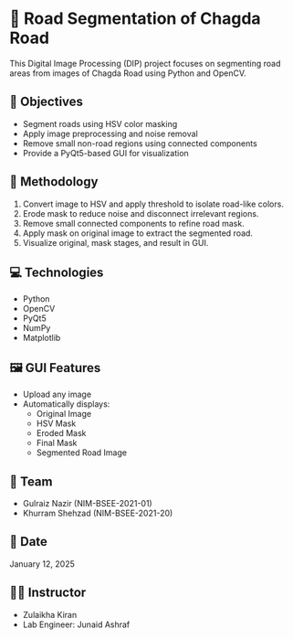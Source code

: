 # 🚧 Road Segmentation of Chagda Road

This Digital Image Processing (DIP) project focuses on segmenting road areas from images of Chagda Road using Python and OpenCV.

## 📌 Objectives
- Segment roads using HSV color masking
- Apply image preprocessing and noise removal
- Remove small non-road regions using connected components
- Provide a PyQt5-based GUI for visualization

## 🧠 Methodology
1. Convert image to HSV and apply threshold to isolate road-like colors.
2. Erode mask to reduce noise and disconnect irrelevant regions.
3. Remove small connected components to refine road mask.
4. Apply mask on original image to extract the segmented road.
5. Visualize original, mask stages, and result in GUI.

## 💻 Technologies
- Python
- OpenCV
- PyQt5
- NumPy
- Matplotlib

## 🖼️ GUI Features
- Upload any image
- Automatically displays:
  - Original Image
  - HSV Mask
  - Eroded Mask
  - Final Mask
  - Segmented Road Image

## 👥 Team
- Gulraiz Nazir (NIM-BSEE-2021-01)
- Khurram Shehzad (NIM-BSEE-2021-20)

## 📅 Date
January 12, 2025

## 🧑‍🏫 Instructor
- Zulaikha Kiran  
- Lab Engineer: Junaid Ashraf
